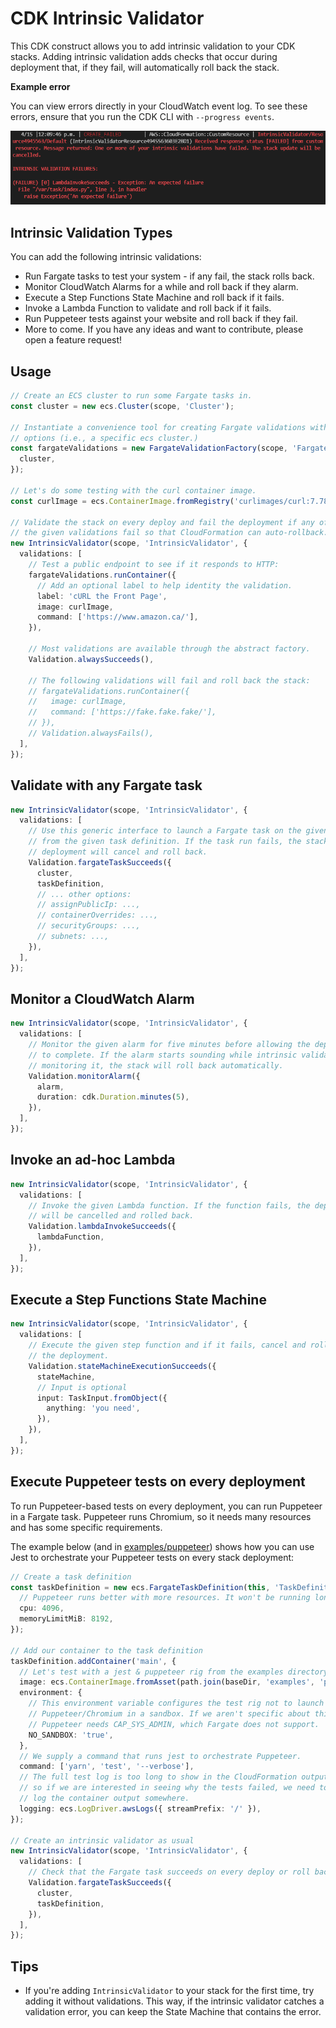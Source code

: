 # CDK Intrinsic Validator

This CDK construct allows you to add intrinsic validation to your CDK stacks.
Adding intrinsic validation adds checks that occur during deployment that, if
they fail, will automatically roll back the stack.

**Example error**

You can view errors directly in your CloudWatch event log. To see these
errors, ensure that you run the CDK CLI with `--progress events`.

![An example of an intrinsic validation error](images/failure-example.png)

## Intrinsic Validation Types

You can add the following intrinsic validations:

- Run Fargate tasks to test your system - if any fail, the stack rolls back.
- Monitor CloudWatch Alarms for a while and roll back if they alarm.
- Execute a Step Functions State Machine and roll back if it fails.
- Invoke a Lambda Function to validate and roll back if it fails.
- Run Puppeteer tests against your website and roll back if they fail.
- More to come. If you have any ideas and want to contribute, please open a
  feature request!

## Usage

<!-- <macro exec="lit-snip ./test/integ/integ.main.lit.ts"> -->
```ts
// Create an ECS cluster to run some Fargate tasks in.
const cluster = new ecs.Cluster(scope, 'Cluster');

// Instantiate a convenience tool for creating Fargate validations with common
// options (i.e., a specific ecs cluster.)
const fargateValidations = new FargateValidationFactory(scope, 'FargateValidationFactory', {
  cluster,
});

// Let's do some testing with the curl container image.
const curlImage = ecs.ContainerImage.fromRegistry('curlimages/curl:7.78.0');

// Validate the stack on every deploy and fail the deployment if any of
// the given validations fail so that CloudFormation can auto-rollback.
new IntrinsicValidator(scope, 'IntrinsicValidator', {
  validations: [
    // Test a public endpoint to see if it responds to HTTP:
    fargateValidations.runContainer({
      // Add an optional label to help identity the validation.
      label: 'cURL the Front Page',
      image: curlImage,
      command: ['https://www.amazon.ca/'],
    }),

    // Most validations are available through the abstract factory.
    Validation.alwaysSucceeds(),

    // The following validations will fail and roll back the stack:
    // fargateValidations.runContainer({
    //   image: curlImage,
    //   command: ['https://fake.fake.fake/'],
    // }),
    // Validation.alwaysFails(),
  ],
});
```
<!-- </macro> -->

## Validate with any Fargate task

<!-- <macro exec="lit-snip ./test/integ/integ.fargate.lit.ts"> -->
```ts
new IntrinsicValidator(scope, 'IntrinsicValidator', {
  validations: [
    // Use this generic interface to launch a Fargate task on the given cluster
    // from the given task definition. If the task run fails, the stack
    // deployment will cancel and roll back.
    Validation.fargateTaskSucceeds({
      cluster,
      taskDefinition,
      // ... other options:
      // assignPublicIp: ...,
      // containerOverrides: ...,
      // securityGroups: ...,
      // subnets: ...,
    }),
  ],
});
```
<!-- </macro> -->

## Monitor a CloudWatch Alarm

<!-- <macro exec="lit-snip ./test/integ/integ.cloudwatch-alarm.lit.ts"> -->
```ts
new IntrinsicValidator(scope, 'IntrinsicValidator', {
  validations: [
    // Monitor the given alarm for five minutes before allowing the deployment
    // to complete. If the alarm starts sounding while intrinsic validation is
    // monitoring it, the stack will roll back automatically.
    Validation.monitorAlarm({
      alarm,
      duration: cdk.Duration.minutes(5),
    }),
  ],
});
```
<!-- </macro> -->

## Invoke an ad-hoc Lambda

<!-- <macro exec="lit-snip ./test/integ/integ.lambda.lit.ts"> -->
```ts
new IntrinsicValidator(scope, 'IntrinsicValidator', {
  validations: [
    // Invoke the given Lambda function. If the function fails, the deployment
    // will be cancelled and rolled back.
    Validation.lambdaInvokeSucceeds({
      lambdaFunction,
    }),
  ],
});
```
<!-- </macro> -->

## Execute a Step Functions State Machine

<!-- <macro exec="lit-snip ./test/integ/integ.step-function.lit.ts"> -->
```ts
new IntrinsicValidator(scope, 'IntrinsicValidator', {
  validations: [
    // Execute the given step function and if it fails, cancel and roll back
    // the deployment.
    Validation.stateMachineExecutionSucceeds({
      stateMachine,
      // Input is optional
      input: TaskInput.fromObject({
        anything: 'you need',
      }),
    }),
  ],
});
```
<!-- </macro> -->

## Execute Puppeteer tests on every deployment

To run Puppeteer-based tests on every deployment, you can run Puppeteer in
a Fargate task. Puppeteer runs Chromium, so it needs many resources and has
some specific requirements.

The example below (and in [examples/puppeteer][1]) shows how you can use
Jest to orchestrate your Puppeteer tests on every stack deployment:

<!-- <macro exec="lit-snip ./test/integ/integ.fargate-puppeteer.lit.ts"> -->
```ts
// Create a task definition
const taskDefinition = new ecs.FargateTaskDefinition(this, 'TaskDefinition', {
  // Puppeteer runs better with more resources. It won't be running long.
  cpu: 4096,
  memoryLimitMiB: 8192,
});

// Add our container to the task definition
taskDefinition.addContainer('main', {
  // Let's test with a jest & puppeteer rig from the examples directory.
  image: ecs.ContainerImage.fromAsset(path.join(baseDir, 'examples', 'puppeteer')),
  environment: {
    // This environment variable configures the test rig not to launch
    // Puppeteer/Chromium in a sandbox. If we aren't specific about this,
    // Puppeteer needs CAP_SYS_ADMIN, which Fargate does not support.
    NO_SANDBOX: 'true',
  },
  // We supply a command that runs jest to orchestrate Puppeteer.
  command: ['yarn', 'test', '--verbose'],
  // The full test log is too long to show in the CloudFormation output,
  // so if we are interested in seeing why the tests failed, we need to
  // log the container output somewhere.
  logging: ecs.LogDriver.awsLogs({ streamPrefix: '/' }),
});

// Create an intrinsic validator as usual
new IntrinsicValidator(scope, 'IntrinsicValidator', {
  validations: [
    // Check that the Fargate task succeeds on every deploy or roll back.
    Validation.fargateTaskSucceeds({
      cluster,
      taskDefinition,
    }),
  ],
});
```
<!-- </macro> -->

## Tips

- If you're adding `IntrinsicValidator` to your stack for the first time, try
  adding it without validations. This way, if the intrinsic validator catches
  a validation error, you can keep the State Machine that contains the error.

[1]: examples/puppeteer
